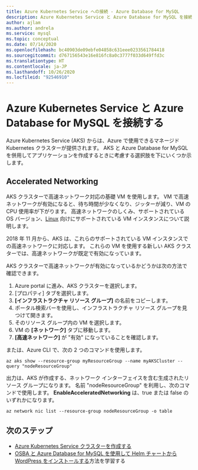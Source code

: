 ```yaml
---
title: Azure Kubernetes Service への接続 - Azure Database for MySQL
description: Azure Kubernetes Service と Azure Database for MySQL を接続する方法について説明します
author: ajlam
ms.author: andrela
ms.service: mysql
ms.topic: conceptual
ms.date: 07/14/2020
ms.openlocfilehash: bc40903de09ebfe04858c631eee0233561784418
ms.sourcegitcommit: d767156543e16e816fc8a0c3777f033d649ffd3c
ms.translationtype: HT
ms.contentlocale: ja-JP
ms.lasthandoff: 10/26/2020
ms.locfileid: "92546910"
---
```

# <a name="connecting-azure-kubernetes-service-and-azure-database-for-mysql"></a>Azure Kubernetes Service と Azure Database for MySQL を接続する

Azure Kubernetes Service (AKS) からは、Azure で使用できるマネージド Kubernetes クラスターが提供されます。 AKS と Azure Database for MySQL を併用してアプリケーションを作成するときに考慮する選択肢を下にいくつか示します。


## <a name="accelerated-networking"></a>Accelerated Networking
AKS クラスターで高速ネットワーク対応の基礎 VM を使用します。 VM で高速ネットワークが有効になると、待ち時間が少なくなり、ジッターが減り、VM の CPU 使用率が下がります。 高速ネットワークのしくみ、サポートされている OS バージョン、[Linux](../virtual-network/create-vm-accelerated-networking-cli.md) 向けにサポートされている VM インスタンスについて説明します。

2018 年 11 月から、AKS は、これらのサポートされている VM インスタンスでの高速ネットワークに対応します。 これらの VM を使用する新しい AKS クラスターでは、高速ネットワークが既定で有効になっています。

AKS クラスターで高速ネットワークが有効になっているかどうかは次の方法で確認できます。
1. Azure portal に進み、AKS クラスターを選択します。
2. [プロパティ] タブを選択します。
3. **[インフラストラクチャ リソース グループ]** の名前をコピーします。
4. ポータル検索バーを使用し、インフラストラクチャ リソース グループを見つけて開きます。
5. そのリソース グループ内の VM を選択します。
6. VM の **[ネットワーク]** タブに移動します。
7. **[高速ネットワーク]** が "有効" になっていることを確認します。

または、Azure CLI で、次の 2 つのコマンドを使用します。
```azurecli
az aks show --resource-group myResourceGroup --name myAKSCluster --query "nodeResourceGroup"
```
出力は、AKS が作成する、ネットワーク インターフェイスを含む生成されたリソース グループになります。 名前 "nodeResourceGroup" を利用し、次のコマンドで使用します。 **EnableAcceleratedNetworking** は、true または false のいずれかになります。
```azurecli
az network nic list --resource-group nodeResourceGroup -o table
```


## <a name="next-steps"></a>次のステップ
- [Azure Kubernetes Service クラスターを作成する](../aks/kubernetes-walkthrough.md)
- [OSBA と Azure Database for MySQL を使用して Helm チャートから WordPress をインストールする](../aks/index.yml)方法を学習する